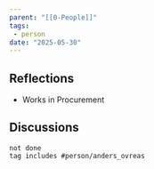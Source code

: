 ```yaml
---
parent: "[[0-People]]"
tags:
 - person
date: "2025-05-30"
---
```

## Reflections
* Works in Procurement
## Discussions
```tasks
not done
tag includes #person/anders_ovreas
```
